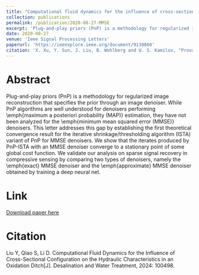 ```yaml
---
title: "Computational fluid dynamics for the influence of cross-sectional configuration on the hydraulic characteristics in an oxidation ditch"
collection: publications
permalink: /publication/2020-08-27-MMSE
excerpt: 'Plug-and-play priors (PnP) is a methodology for regularized image reconstruction that specifies the prior through an image denoiser. While PnP algorithms are well understood for denoisers performing \emph{maximum a posteriori probability (MAP)} estimation, they have not been analyzed for the \emph{minimum mean squared error (MMSE)} denoisers. This letter addresses this gap by establishing the first theoretical convergence result for the iterative shrinkage/thresholding algorithm (ISTA) variant of PnP for MMSE denoisers. We show that the iterates produced by PnP-ISTA with an MMSE denoiser converge to a stationary point of some global cost function. We validate our analysis on sparse signal recovery in compressive sensing by comparing two types of denoisers, namely the \emph{exact} MMSE denoiser and the \emph{approximate} MMSE denoiser obtained by training a deep neural net.'
date: 2020-08-27
venue: 'Ieee Signal Processing Letters'
paperurl: 'https://ieeexplore.ieee.org/document/9130860'
citation: 'X. Xu, Y. Sun, J. Liu, B. Wohlberg and U. S. Kamilov, "Provable Convergence of Plug-and-Play Priors With MMSE Denoisers," in IEEE Signal Processing Letters, vol. 27, pp. 1280-1284, 2020, doi: 10.1109/LSP.2020.3006390.'
---
```

# Abstract
Plug-and-play priors (PnP) is a methodology for regularized image reconstruction that specifies the prior through an image denoiser. While PnP algorithms are well understood for denoisers performing \emph{maximum a posteriori probability (MAP)} estimation, they have not been analyzed for the \emph{minimum mean squared error (MMSE)} denoisers. This letter addresses this gap by establishing the first theoretical convergence result for the iterative shrinkage/thresholding algorithm (ISTA) variant of PnP for MMSE denoisers. We show that the iterates produced by PnP-ISTA with an MMSE denoiser converge to a stationary point of some global cost function. We validate our analysis on sparse signal recovery in compressive sensing by comparing two types of denoisers, namely the \emph{exact} MMSE denoiser and the \emph{approximate} MMSE denoiser obtained by training a deep neural net.

# Link
[Download paper here]([https://ieeexplore.ieee.org/document/9130860](https://www.sciencedirect.com/science/article/pii/S1944398624005320))

# Citation
Liu Y, Qiao S, Li D. Computational Fluid Dynamics for the Influence of Cross-Sectional Configuration on the Hydraulic Characteristics in an Oxidation Ditch[J]. Desalination and Water Treatment, 2024: 100498.
